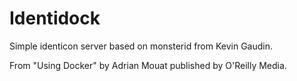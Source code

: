 # Identidock

Simple identicon server based on monsterid from Kevin Gaudin.

From "Using Docker" by Adrian Mouat published by O'Reilly Media.